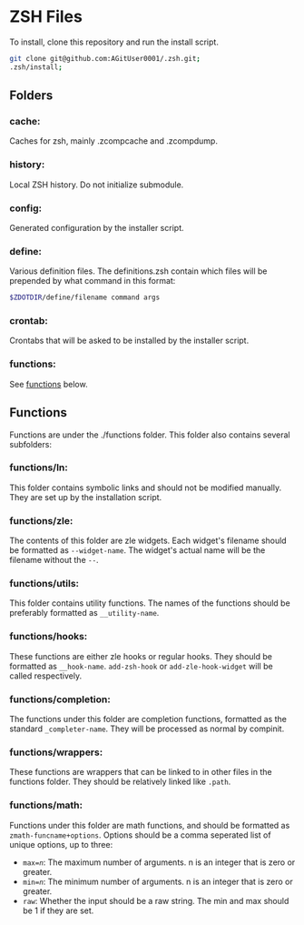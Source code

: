 # ZSH Files

To install, clone this repository and run the install script.

```zsh
git clone git@github.com:AGitUser0001/.zsh.git;
.zsh/install;
```

## Folders

### cache:
Caches for zsh, mainly .zcompcache and .zcompdump.

### history:
Local ZSH history. Do not initialize submodule.

### config:
Generated configuration by the installer script.

### define:
Various definition files. The definitions.zsh contain which files will be prepended by what command in this format:

```zsh
$ZDOTDIR/define/filename command args
```

### crontab:
Crontabs that will be asked to be installed by the installer script.

### functions:
See [functions](#functions) below.

## Functions
Functions are under the ./functions folder.
This folder also contains several subfolders:

### functions/ln:
This folder contains symbolic links and should not be modified manually. They are set up by the installation script.

### functions/zle:
The contents of this folder are zle widgets. Each widget's filename should be formatted as `--widget-name`. The widget's actual name will be the filename without the `--`.

### functions/utils:
This folder contains utility functions. The names of the functions should be preferably formatted as `__utility-name`.

### functions/hooks:
These functions are either zle hooks or regular hooks. They should be formatted as `__hook-name`. `add-zsh-hook` or `add-zle-hook-widget` will be called respectively.

### functions/completion:
The functions under this folder are completion functions, formatted as the standard `_completer-name`. They will be processed as normal by compinit.

### functions/wrappers:
These functions are wrappers that can be linked to in other files in the functions folder. They should be relatively linked like `.path`.

### functions/math:
Functions under this folder are math functions, and should be formatted as `zmath-funcname+options`. Options should be a comma seperated list of unique options, up to three:
  - `max=`*`n`*: The maximum number of arguments. n is an integer that is zero or greater.
  - `min=`*`n`*: The minimum number of arguments. n is an integer that is zero or greater.
  - `raw`: Whether the input should be a raw string. The min and max should be 1 if they are set.
